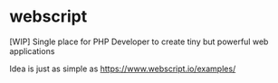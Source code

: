 webscript
=========

[WIP] Single place for PHP Developer to create tiny but powerful web applications

Idea is just as simple as https://www.webscript.io/examples/
